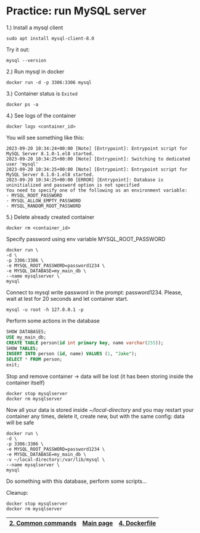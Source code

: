 # Practice: run MySQL server


1.) Install a mysql client
```shell
sudo apt install mysql-client-8.0
```
Try it out:
```shell
mysql --version
```

2.) Run mysql in docker
```shell
docker run -d -p 3306:3306 mysql
```
3.) Container status is ```Exited```
```shell
docker ps -a
```

4.) See logs of the container
```shell
docker logs <container_id>
```

You will see something like this:

```
2023-09-20 10:34:24+00:00 [Note] [Entrypoint]: Entrypoint script for MySQL Server 8.1.0-1.el8 started.
2023-09-20 10:34:25+00:00 [Note] [Entrypoint]: Switching to dedicated user 'mysql'
2023-09-20 10:34:25+00:00 [Note] [Entrypoint]: Entrypoint script for MySQL Server 8.1.0-1.el8 started.
2023-09-20 10:34:25+00:00 [ERROR] [Entrypoint]: Database is uninitialized and password option is not specified
You need to specify one of the following as an environment variable:
- MYSQL_ROOT_PASSWORD
- MYSQL_ALLOW_EMPTY_PASSWORD
- MYSQL_RANDOM_ROOT_PASSWORD
```

5.) Delete already created container
```
docker rm <container_id>
```

Specify password using env variable MYSQL_ROOT_PASSWORD
```shell
docker run \
-d \
-p 3306:3306 \
-e MYSQL_ROOT_PASSWORD=password1234 \
-e MYSQL_DATABASE=my_main_db \
--name mysqlserver \
mysql
```

Connect to mysql write password in the prompt: password1234.
Please, wait at lest for 20 seconds and let container start.
```
mysql -u root -h 127.0.0.1 -p
```

Perform some actions in the database
```sql
SHOW DATABASES;
USE my_main_db;
CREATE TABLE person(id int primary key, name varchar(255));
SHOW TABLES;
INSERT INTO person (id, name) VALUES (1, "Jake");
SELECT * FROM person;
exit;
```



Stop and remove container -> data will be lost (it has been storing inside the container itself)
```
docker stop mysqlserver
docker rm mysqlserver
```

Now all your data is stored inside _~/local-directory_
and you may restart your container any times, delete it, create new,
but with the same config: data will be safe
```shell
docker run \
-d \
-p 3306:3306 \
-e MYSQL_ROOT_PASSWORD=password1234 \
-e MYSQL_DATABASE=my_main_db \
-v ~/local-directory:/var/lib/mysql \
--name mysqlserver \
mysql
```

Do something with this database, perform some scripts...

Cleanup:
```
docker stop mysqlserver
docker rm mysqlserver
```

| [2. Common commands](2_common_commands_nginx.md) | [Main page](README.md) | [4. Dockerfile ](5_Dockerfile.md) |
|--------------------------------------------------|------------------------|-----------------------------------|
